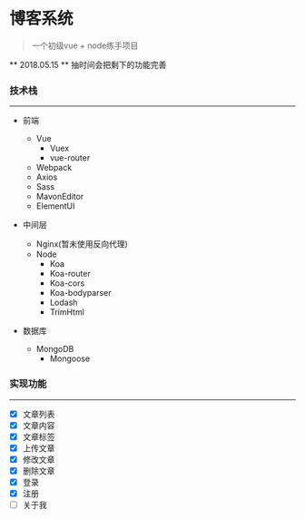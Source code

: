 # 博客系统

> 一个初级vue + node练手项目

** 2018.05.15 ** 抽时间会把剩下的功能完善

### 技术栈
___

  * 前端
    * Vue
      * Vuex
      * vue-router
    * Webpack
    * Axios
    * Sass
    * MavonEditor
    * ElementUI
  
  * 中间层
    * Nginx(暂未使用反向代理)
    * Node
      * Koa
      * Koa-router
      * Koa-cors
      * Koa-bodyparser
      * Lodash
      * TrimHtml

  * 数据库
    * MongoDB
      * Mongoose


### 实现功能
___

- [x] 文章列表
- [x] 文章内容
- [x] 文章标签
- [x] 上传文章
- [x] 修改文章
- [x] 删除文章
- [x] 登录
- [x] 注册
- [ ] 关于我